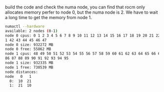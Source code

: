 build the code and check the numa node, you can find that rocm only allocates memory perfer to node 0, but the numa node is 2. We have to wait a long time to get the memory from node 1.

```bash
numactl --hardware 
available: 2 nodes (0-1)
node 0 cpus: 0 1 2 3 4 5 6 7 8 9 10 11 12 13 14 15 16 17 18 19 20 21 22 23 24 25 26 27 28 29 30 31 32 33 34 35 36 37 38 39 40 4
1 42 43 44 45 46 47
node 0 size: 932272 MB
node 0 free: 55862 MB
node 1 cpus: 48 49 50 51 52 53 54 55 56 57 58 59 60 61 62 63 64 65 66 67 68 69 70 71 72 73 74 75 76 77 78 79 80 81 82 83 84 85
86 87 88 89 90 91 92 93 94 95
node 1 size: 932335 MB
node 1 free: 730539 MB
node distances:
node   0   1
  0:  10  21
  1:  21  10
```